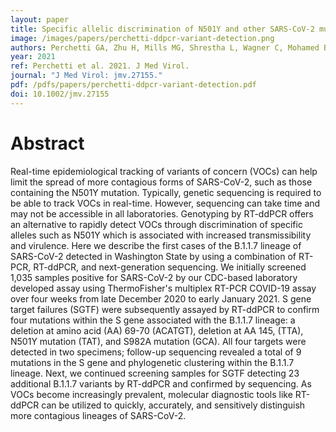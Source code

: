 ```yaml
---
layout: paper
title: Specific allelic discrimination of N501Y and other SARS-CoV-2 mutations by ddPCR detects B.1.1.7 lineage in Washington State
image: /images/papers/perchetti-ddpcr-variant-detection.png
authors: Perchetti GA, Zhu H, Mills MG, Shrestha L, Wagner C, Mohamed Bakhash S, Lin M, Xie H, Meei-Li Huang, Mathias P, Bedford T, Jerome KR, Greninger AL, Roychoudhury P.
year: 2021
ref: Perchetti et al. 2021. J Med Virol.
journal: "J Med Virol: jmv.27155."
pdf: /pdfs/papers/perchetti-ddpcr-variant-detection.pdf
doi: 10.1002/jmv.27155
---
```


# Abstract

Real-time epidemiological tracking of variants of concern (VOCs) can help limit the spread of more contagious forms of SARS-CoV-2, such as those containing the N501Y mutation. Typically, genetic sequencing is required to be able to track VOCs in real-time. However, sequencing can take time and may not be accessible in all laboratories. Genotyping by RT-ddPCR offers an alternative to rapidly detect VOCs through discrimination of specific alleles such as N501Y which is associated with increased transmissibility and virulence. Here we describe the first cases of the B.1.1.7 lineage of SARS-CoV-2 detected in Washington State by using a combination of RT-PCR, RT-ddPCR, and next-generation sequencing. We initially screened 1,035 samples positive for SARS-CoV-2 by our CDC-based laboratory developed assay using ThermoFisher's multiplex RT-PCR COVID-19 assay over four weeks from late December 2020 to early January 2021. S gene target failures (SGTF) were subsequently assayed by RT-ddPCR to confirm four mutations within the S gene associated with the B.1.1.7 lineage: a deletion at amino acid (AA) 69-70 (ACATGT), deletion at AA 145, (TTA), N501Y mutation (TAT), and S982A mutation (GCA). All four targets were detected in two specimens; follow-up sequencing revealed a total of 9 mutations in the S gene and phylogenetic clustering within the B.1.1.7 lineage. Next, we continued screening samples for SGTF detecting 23 additional B.1.1.7 variants by RT-ddPCR and confirmed by sequencing. As VOCs become increasingly prevalent, molecular diagnostic tools like RT-ddPCR can be utilized to quickly, accurately, and sensitively distinguish more contagious lineages of SARS-CoV-2.
